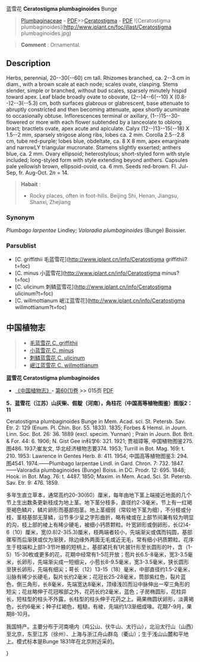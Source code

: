 蓝雪花 **Ceratostigma plumbaginoides** Bunge

> [Plumbaginaceae](http://www.iplant.cn/info/Plumbaginaceae?t=foc) - [PDF](http://www.iplant.cn/foc/pdf/Plumbaginaceae.pdf)>>[Ceratostigma](http://www.iplant.cn/info/Ceratostigma?t=foc) - [PDF](http://www.iplant.cn/foc/pdf/Ceratostigma.pdf)
![Ceratostigma plumbaginoides](http://www.iplant.cn/foc/illast/Ceratostigma plumbaginoides.jpg)

> **Comment** : 
> Ornamental.

## Description

Herbs, perennial, 20--30(--60) cm tall. Rhizomes branched, ca. 2--3 cm in diam., with a brown scale at each node; scales ovate, clasping. Stems slender, simple or branched, without bud scales, sparsely minutely hispid toward apex. Leaf blade broadly ovate to obovate, (2--)4--6(--10) X (0.8--)2--3(--5.3) cm, both surfaces glabrous or glabrescent, base attenuate to abruptly constricted and then becoming attenuate, apex shortly acuminate to occasionally obtuse. Inflorescences terminal or axillary, (1--)15--30-flowered or more with each flower subtended by a lanceolate to oblong bract; bractlets ovate, apex acute and apiculate. Calyx (12--)13--15(--18) X 1.5--2 mm, sparsely strigose along ribs, lobes ca. 2 mm. Corolla 2.5--2.8 cm, tube red-purple; lobes blue, obdeltate, ca. 8 X 8 mm, apex emarginate and narrowLY triangular mucronate. Stamens slightly exserted; anthers blue, ca. 2 mm. Ovary ellipsoid; heterostylous; short-styled form with style included; long-styled form with style extending beyond anthers. Capsules pale yellowish brown, ellipsoid-ovoid, ca. 6 mm. Seeds red-brown. Fl. Jul-Sep, fr. Aug-Oct. 2*n* = 14.

> **Habait** : 
>* Rocky places, often in foot-hills. Beijing Shi, Henan, Jiangsu, Shanxi, Zhejiang

### Synonym
*Plumbago larpentae* Lindley; *Valoradia plumbaginoides* (Bunge) Boissier.

### Parsublist

* [C.  griffithii  毛蓝雪花](http://www.iplant.cn/info/Ceratostigma griffithii?t=foc)
* [C.  minus  小蓝雪花](http://www.iplant.cn/info/Ceratostigma minus?t=foc)
* [C.  ulicinum  刺鳞蓝雪花](http://www.iplant.cn/info/Ceratostigma ulicinum?t=foc)
* [C.  willmottianum  岷江蓝雪花](http://www.iplant.cn/info/Ceratostigma willmottianum?t=foc)

## 中国植物志

> * [毛蓝雪花  C.  griffithii](Ceratostigma-griffithii-毛蓝雪花.md)
> * [小蓝雪花  C.  minus](Ceratostigma-minus-小蓝雪花.md)
> * [刺鳞蓝雪花  C.  ulicinum](Ceratostigma-ulicinum-刺鳞蓝雪花.md)
> * [岷江蓝雪花  C.  willmottianum](Ceratostigma-willmottianum-岷江蓝雪花.md)

**蓝雪花 Ceratostigma plumbaginoides**

* [《中国植物志》](http://www.iplant.cn/frps)- [第60(1)卷](http://www.iplant.cn/frps/vol/60(1)) >> 015页 [PDF](http://www.iplant.cn/frps/pdf/60(1)/015.PDF)

**5．蓝雪花（江苏）山灰柴、假靛（河南），角柱花（中国高等植物图鉴）图版2：11**

Ceratostigma plumbaginoides Bunge in Mem. Acad. sci. St. Petersb. Sav. Etr. 2: 129 (Enum. Pl. Chin. Bor. 55. 1833). 1835; Forbes & Hemsl. in Journ. Linn. Soc. Bot. 26: 36. 1889 (excl. specim. Yunnan) ; Prain in Journ. Bot. Brit. & For. 44: 6. 1906; N. Gist Gee in科学6: 321. 1921; 贾祖璋等, 中国植物图鉴275. 图486. 1937;崔友文, 华北经济植物志要374. 1953; Turrill in Bot. Mag. 169: t. 210. 1953: Lawrence in Gentes Herb. 8: 411. 1954; 中国高等植物图鉴3: 294. 图4541. 1974.——Plumbago larpentae Lindl. in Gard. Chron. 7: 732. 1847.——Valoradia plumbaginoides (Bunge) Boiss. in DC. Prodr. 12: 695. 1848; Hook. in Bot. Mag. 76: t. 4487. 1850; Maxim. in Mem. Acad. Sci. St. Petersb. Sav. Etr. 9: 476. 1859.

多年生直立草本，通常高约20-30(60）厘米，每年由地下茎上端接近地面的几个节上生出数条更新枝成为地上茎。地下茎分枝多，直径约2-3毫米，节上有一红褐至褐色鳞片，鳞片卵形而基部抱茎。地上茎细弱（常较地下茎为细），不分枝或分枝，茎枝基部无芽鳞，沿节多少呈之字形曲折，略有棱或在上部节间兼有较为明显的沟，枝上部的棱上有稀少硬毛，被细小钙质颗粒。叶宽卵形或倒卵形，长(2)4-6（10）厘米，宽(0.8)2-3(5.3)厘米，枝两端者较小，先端渐尖或偶而钝圆，基部骤窄而后渐狭或仅为渐狭，除边缘外两面无毛或近无毛，常有细小钙质颗粒。花序生于枝端和上部1-3节叶腋的短柄上，基部紧托有1片披针形至长圆形的叶，含（1-5）15-30枚或更多的花，花期中经常有1-5花开放；苞片长6.5-8毫米，宽3-3.5毫米，长卵形，先端渐尖成一短细尖，小苞长8-9.5毫米，宽3-3.5毫米，狭长圆形至狭长卵形，先端有细尖；萼长（12）13-15（18）毫米，中部直径约1.5-2毫米，沿脉有稀少长硬毛，裂片长约2毫米；花冠长25-28毫米，筒部紫红色，裂片蓝色，倒三角形，长8毫米，先端宽达8毫米，顶缘浅凹而沿中脉伸出一窄三角形的短尖；花丝略伸于花冠喉部之外，花药长约2毫米，蓝色；子房椭圆形，花柱异长，短柱型的柱头不外露，长柱型的柱头伸于花药之上。蒴果椭圆状卵形，淡黄褐色，长约6毫米；种子红褐色，粗糙，有棱，先端约1/3渐细成喙。花期7-9月，果期8-10月。

我国特产。主要分布于河南境内（鸡公山、伏牛山、太行山），北沿太行山（山西）至北京，东至江苏（徐州）、上海与浙江舟山群岛（衢山）；生于浅山山麓和平地上。模式标本是Bunge 1831年在北京附近采的。

}